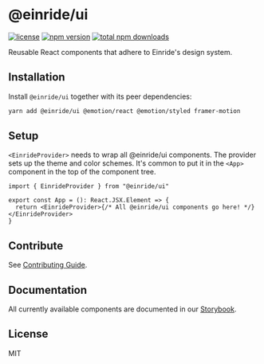 # @einride/ui

[![license](https://img.shields.io/npm/l/@einride/ui.svg)](https://github.com/einride/ui/blob/main/LICENSE)
[![npm version](https://img.shields.io/npm/v/@einride/ui.svg)](https://www.npmjs.com/package/@einride/ui)
[![total npm downloads](https://img.shields.io/npm/dt/@einride/ui.svg)](https://www.npmjs.com/package/@einride/ui)

Reusable React components that adhere to Einride's design system.

## Installation

Install `@einride/ui` together with its peer dependencies:

```bash
yarn add @einride/ui @emotion/react @emotion/styled framer-motion
```

## Setup

`<EinrideProvider>` needs to wrap all @einride/ui components. The provider sets up the theme and
color schemes. It's common to put it in the `<App>` component in the top of the component tree.

```tsx
import { EinrideProvider } from "@einride/ui"

export const App = (): React.JSX.Element => {
  return <EinrideProvider>{/* All @einride/ui components go here! */}</EinrideProvider>
}
```

## Contribute

See [Contributing Guide](./CONTRIBUTING.md).

## Documentation

All currently available components are documented in our
[Storybook](https://storybook.einride.tech/).

## License

MIT
